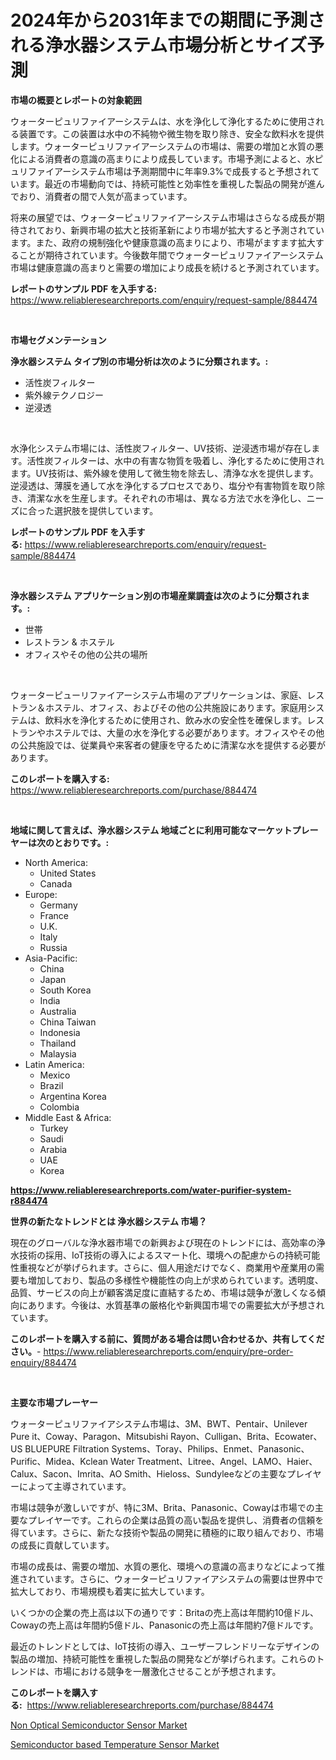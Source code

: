 <p><h1>2024年から2031年までの期間に予測される浄水器システム市場分析とサイズ予測</h1></p><p><strong>市場の概要とレポートの対象範囲</strong></p>
<p><p>ウォーターピュリファイアーシステムは、水を浄化して浄化するために使用される装置です。この装置は水中の不純物や微生物を取り除き、安全な飲料水を提供します。ウォーターピュリファイアーシステムの市場は、需要の増加と水質の悪化による消費者の意識の高まりにより成長しています。市場予測によると、水ピュリファイアーシステム市場は予測期間中に年率9.3%で成長すると予想されています。最近の市場動向では、持続可能性と効率性を重視した製品の開発が進んでおり、消費者の間で人気が高まっています。</p><p>将来の展望では、ウォーターピュリファイアーシステム市場はさらなる成長が期待されており、新興市場の拡大と技術革新により市場が拡大すると予測されています。また、政府の規制強化や健康意識の高まりにより、市場がますます拡大することが期待されています。今後数年間でウォーターピュリファイアーシステム市場は健康意識の高まりと需要の増加により成長を続けると予測されています。</p></p>
<p><strong>レポートのサンプル PDF を入手する:</strong> <a href="https://www.reliableresearchreports.com/enquiry/request-sample/884474">https://www.reliableresearchreports.com/enquiry/request-sample/884474</a></p>
<p>&nbsp;</p>
<p><strong>市場セグメンテーション</strong></p>
<p><strong>浄水器システム タイプ別の市場分析は次のように分類されます。:</strong></p>
<p><ul><li>活性炭フィルター</li><li>紫外線テクノロジー</li><li>逆浸透</li></ul></p>
<p>&nbsp;</p>
<p><p>水浄化システム市場には、活性炭フィルター、UV技術、逆浸透市場が存在します。活性炭フィルターは、水中の有害な物質を吸着し、浄化するために使用されます。UV技術は、紫外線を使用して微生物を除去し、清浄な水を提供します。逆浸透は、薄膜を通して水を浄化するプロセスであり、塩分や有害物質を取り除き、清潔な水を生産します。それぞれの市場は、異なる方法で水を浄化し、ニーズに合った選択肢を提供しています。</p></p>
<p><strong>レポートのサンプル PDF を入手する:</strong>&nbsp;<a href="https://www.reliableresearchreports.com/enquiry/request-sample/884474">https://www.reliableresearchreports.com/enquiry/request-sample/884474</a></p>
<p>&nbsp;</p>
<p><strong> 浄水器システム アプリケーション別の市場産業調査は次のように分類されます。:</strong></p>
<p><ul><li>世帯</li><li>レストラン & ホステル</li><li>オフィスやその他の公共の場所</li></ul></p>
<p>&nbsp;</p>
<p><p>ウォーターピューリファイアーシステム市場のアプリケーションは、家庭、レストラン＆ホステル、オフィス、およびその他の公共施設にあります。家庭用システムは、飲料水を浄化するために使用され、飲み水の安全性を確保します。レストランやホステルでは、大量の水を浄化する必要があります。オフィスやその他の公共施設では、従業員や来客者の健康を守るために清潔な水を提供する必要があります。</p></p>
<p><strong>このレポートを購入する:</strong>&nbsp; <a href="https://www.reliableresearchreports.com/purchase/884474">https://www.reliableresearchreports.com/purchase/884474</a></p>
<p>&nbsp;</p>
<p><strong>地域に関して言えば、浄水器システム 地域ごとに利用可能なマーケットプレーヤーは次のとおりです。:</strong></p>
<p><ul>
    <li>
        North America:
        <ul>
            <li>United States</li>
            <li>Canada</li>
        </ul>
    </li>
    <li>
        Europe:
        <ul>
            <li>Germany</li>
            <li>France</li>
            <li>U.K.</li>
            <li>Italy</li>
            <li>Russia</li>
        </ul>
    </li>
    <li>
        Asia-Pacific:
        <ul>
            <li>China</li>
            <li>Japan</li>
            <li>South Korea</li>
            <li>India</li>
            <li>Australia</li>
            <li>China Taiwan</li>
            <li>Indonesia</li>
            <li>Thailand</li>
            <li>Malaysia</li>
        </ul>
    </li>
    <li>
        Latin America:
        <ul>
            <li>Mexico</li>
            <li>Brazil</li>
            <li>Argentina Korea</li>
            <li>Colombia</li>
        </ul>
    </li>
    <li>
        Middle East & Africa:
        <ul>
            <li>Turkey</li>
            <li>Saudi</li>
            <li>Arabia</li>
            <li>UAE</li>
            <li>Korea</li>
        </ul>
    </li>
    </ul></p>
<p><strong><a href="https://www.reliableresearchreports.com/water-purifier-system-r884474">https://www.reliableresearchreports.com/water-purifier-system-r884474</a></strong>&nbsp;</p>
<p><strong>世界の新たなトレンドとは 浄水器システム 市場？</strong></p>
<p><p>現在のグローバルな浄水器市場での新興および現在のトレンドには、高効率の浄水技術の採用、IoT技術の導入によるスマート化、環境への配慮からの持続可能性重視などが挙げられます。さらに、個人用途だけでなく、商業用や産業用の需要も増加しており、製品の多様性や機能性の向上が求められています。透明度、品質、サービスの向上が顧客満足度に直結するため、市場は競争が激しくなる傾向にあります。今後は、水質基準の厳格化や新興国市場での需要拡大が予想されています。</p></p>
<p><strong>このレポートを購入する前に、質問がある場合は問い合わせるか、共有してください。</strong>- <a href="https://www.reliableresearchreports.com/enquiry/pre-order-enquiry/884474">https://www.reliableresearchreports.com/enquiry/pre-order-enquiry/884474</a></p>
<p>&nbsp;</p>
<p><strong>主要な市場プレーヤー</strong></p>
<p><p>ウォーターピュリファイアシステム市場は、3M、BWT、Pentair、Unilever Pure it、Coway、Paragon、Mitsubishi Rayon、Culligan、Brita、Ecowater、US BLUEPURE Filtration Systems、Toray、Philips、Enmet、Panasonic、Purific、Midea、Kclean Water Treatment、Litree、Angel、LAMO、Haier、Calux、Sacon、Imrita、AO Smith、Hieloss、Sundyleeなどの主要なプレイヤーによって主導されています。</p><p>市場は競争が激しいですが、特に3M、Brita、Panasonic、Cowayは市場での主要なプレイヤーです。これらの企業は品質の高い製品を提供し、消費者の信頼を得ています。さらに、新たな技術や製品の開発に積極的に取り組んでおり、市場の成長に貢献しています。</p><p>市場の成長は、需要の増加、水質の悪化、環境への意識の高まりなどによって推進されています。さらに、ウォーターピュリファイアシステムの需要は世界中で拡大しており、市場規模も着実に拡大しています。</p><p>いくつかの企業の売上高は以下の通りです：Britaの売上高は年間約10億ドル、Cowayの売上高は年間約5億ドル、Panasonicの売上高は年間約7億ドルです。</p><p>最近のトレンドとしては、IoT技術の導入、ユーザーフレンドリーなデザインの製品の増加、持続可能性を重視した製品の開発などが挙げられます。これらのトレンドは、市場における競争を一層激化させることが予想されます。</p></p>
<p><strong>このレポートを購入する:</strong>&nbsp;&nbsp;<a href="https://www.reliableresearchreports.com/purchase/884474">https://www.reliableresearchreports.com/purchase/884474</a></p>
<p><p><a href="https://angry-finch-aaf.notion.site/Non-Optical-Semiconductor-Sensor-Market-Analysis-and-Sze-Forecasted-for-period-from-2024-to-2031-74480e189924427eb57b2d1ff1266539">Non Optical Semiconductor Sensor Market</a></p><p><a href="https://chivalrous-flock-a86.notion.site/Semiconductor-based-Temperature-Sensor-Market-Trends-Forecast-and-Competitive-Analysis-to-2031-ffbc76598e264d10a41fcb66823c3a09">Semiconductor based Temperature Sensor Market</a></p></p>